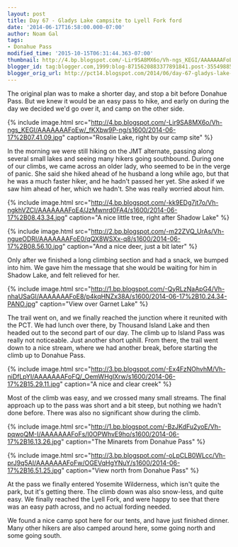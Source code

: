 ```yaml
---
layout: post
title: Day 67 - Gladys Lake campsite to Lyell Fork ford
date: '2014-06-17T16:58:00.000-07:00'
author: Noam Gal
tags:
- Donahue Pass
modified_time: '2015-10-15T06:31:44.363-07:00'
thumbnail: http://4.bp.blogspot.com/-Lir9SA8MX6o/Vh-ngs_KEGI/AAAAAAAFoEw/_fKXbw9P-ng/s72-c/2014-06-17%2B07.41.09.jpg
blogger_id: tag:blogger.com,1999:blog-8715620883377891841.post-3554988529938369830
blogger_orig_url: http://pct14.blogspot.com/2014/06/day-67-gladys-lake-campsite-to-lyell.html
---
```

The original plan was to make a shorter day, and stop a bit before Donahue Pass. But we knew it would be an easy pass to hike, and early on during the day we decided we'd go over it, and camp on the other side.

{% include image.html src="http://4.bp.blogspot.com/-Lir9SA8MX6o/Vh-ngs_KEGI/AAAAAAAFoEw/_fKXbw9P-ng/s1600/2014-06-17%2B07.41.09.jpg" caption="Rosalie Lake, right by our camp site" %}

In the morning we were still hiking on the JMT alternate, passing along several small lakes and seeing many hikers going southbound. During one of our climbs, we came across an older lady, who seemed to be in the verge of panic. She said she hiked ahead of he husband a long while ago, but that he was a much faster hiker, and he hadn't passed her yet. She asked if we saw him ahead of her, which we hadn't. She was really worried about him.

{% include image.html src="http://4.bp.blogspot.com/-kk9EDg7jt7o/Vh-ngkhVZCI/AAAAAAAFoE4/JzMwnrd0FA4/s1600/2014-06-17%2B08.43.34.jpg" caption="A nice little tree, right after Shadow Lake" %}

{% include image.html src="http://2.bp.blogspot.com/-m22ZVQ_UrAs/Vh-ngueODRI/AAAAAAAFoE0/qQX8WSXx-q8/s1600/2014-06-17%2B08.56.10.jpg" caption="And a nice deer, just a bit later" %}

Only after we finished a long climbing section and had a snack, we bumped into him. We gave him the message that she would be waiting for him in Shadow Lake, and felt relieved for her.

{% include image.html src="http://1.bp.blogspot.com/-QyRLzNaApG4/Vh-nhaUSaGI/AAAAAAAFoE8/p4kqHNZx38A/s1600/2014-06-17%2B10.24.34-PANO.jpg" caption="View over Garnet Lake" %}

The trail went on, and we finally reached the junction where it reunited with the PCT. We had lunch over there, by Thousand Island Lake and then headed out to the second part of our day. The climb up to Island Pass was really not noticeable. Just another short uphill. From there, the trail went down to a nice stream, where we had another break, before starting the climb up to Donahue Pass.

{% include image.html src="http://3.bp.blogspot.com/-Ex4FzNOhvhM/Vh-niDfLpYI/AAAAAAAFoFQ/_OemWHglXrw/s1600/2014-06-17%2B15.29.11.jpg" caption="A nice and clear creek" %}

Most of the climb was easy, and we crossed many small streams. The final approach up to the pass was short and a bit steep, but nothing we hadn't done before. There was also no significant show during the climb.

{% include image.html src="http://1.bp.blogspot.com/-BzJKdFu2yoE/Vh-pqwoQM-I/AAAAAAAFoFs/l0OPWhvE9ho/s1600/2014-06-17%2B16.13.26.jpg" caption="The Minarets from Donahue Pass" %}

{% include image.html src="http://3.bp.blogspot.com/-oLpCLB0WLcc/Vh-prJ9q5AI/AAAAAAAFoFw/OGEVqHgYNuY/s1600/2014-06-17%2B16.51.25.jpg" caption="View north from Donahue Pass" %}

At the pass we finally entered Yosemite Wilderness, which isn't quite the park, but it's getting there. The climb down was also snow-less, and quite easy. We finally reached the Lyell Fork, and were happy to see that there was an easy path across, and no actual fording needed.

We found a nice camp spot here for our tents, and have just finished dinner. Many other hikers are also camped around here, some going north and some going south.
